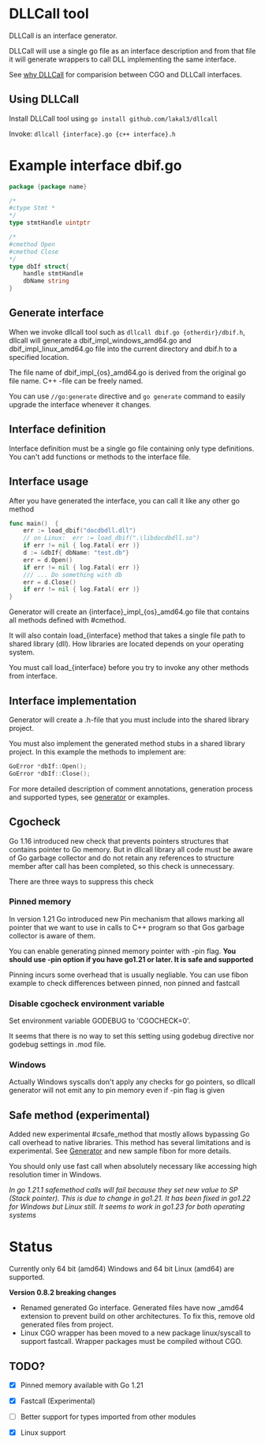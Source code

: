 # DLLCall tool

DLLCall is an interface generator. 

DLLCall will use a single go file as an interface description and
from that file it will generate wrappers to call DLL implementing the same interface.

See [why DLLCall](why.md) for comparision between CGO and DLLCall interfaces.

## Using DLLCall

Install DLLCall tool using `go install github.com/lakal3/dllcall`

Invoke:  `dllcall {interface}.go {c++ interface}.h`

# Example interface dbif.go

```go
package {package name}

/*
#ctype Stmt *
*/
type stmtHandle uintptr

/*
#cmethod Open
#cmethod Close
*/
type dbIf struct{
	handle stmtHandle
	dbName string	
}
```

## Generate interface
When we invoke dllcall tool such as `dllcall dbif.go {otherdir}/dbif.h`, 
dllcall will generate a dbif_impl_windows_amd64.go and dbif_impl_linux_amd64.go file into the current directory and dbif.h to a specified location.

The file name of dbif_impl_{os}_amd64.go is derived from the original go file name. C++ -file can be freely named.

You can use `//go:generate` directive and `go generate` command to easily upgrade the interface whenever it changes.

## Interface definition

Interface definition must be a single go file containing only type definitions. 
You can't add functions or methods to the interface file.

## Interface usage
After you have generated the interface, you can call it like any other go method 

```go
func main()  {
	err := load_dbif("docdbdll.dll") 
	// on Linux:  err := load_dbif(".\libdocdbdll.so") 
	if err != nil { log.Fatal( err )}
	d := &dbIf{ dbName: "test.db"}
	err = d.Open()
	if err != nil { log.Fatal( err )}
	/// ... Do something with db
	err = d.Close()
	if err != nil { log.Fatal( err )}
}
```

Generator will create an {interface}\_impl\_{os}_amd64.go file that contains all methods 
defined with #cmethod. 

It will also contain load\_{interface} method that takes a single file path to shared library (dll).
How libraries are located depends on your operating system.
 
You must call load\_{interface} before you try to invoke any other methods from interface.

## Interface implementation

Generator will create a .h-file that you must include into the shared library project. 

You must also implement the generated method stubs in a shared library project. 
In this example the methods to implement are:
```cpp
GoError *dbIf::Open();
GoError *dbIf::Close();
```

For more detailed description of comment annotations, generation process and supported types, see [generator](generator.md)
or examples.

## Cgocheck

Go 1.16 introduced new check that prevents pointers structures that contains pointer to Go memory.
But in dllcall library all code must be aware of Go garbage collector and do not retain any references
to structure member after call has been completed, so this check is unnecessary.

There are three ways to suppress this check

### Pinned memory
In version 1.21 Go introduced new Pin mechanism that allows marking all pointer that we want to use in calls to C++ program so
that Gos garbage collector is aware of them. 

You can enable generating pinned memory pointer with -pin flag. **You should use -pin option if you have go1.21 or later. 
It is safe and supported**

Pinning incurs some overhead that is usually negliable. You can use fibon example to check differences between pinned, non pinned and fastcall


### Disable cgocheck environment variable

Set environment variable GODEBUG to 'CGOCHECK=0'. 

It seems that there is no way to set this setting using godebug directive nor godebug settings in .mod file.

### Windows

Actually Windows syscalls don't apply any checks for go pointers, so dllcall generator will
not emit any to pin memory even if -pin flag is given


## Safe method (experimental)

Added new experimental #csafe_method that mostly allows bypassing Go call overhead to native libraries.
This method has several limitations and is experimental. See [Generator](generator.md) and new sample fibon for more details.

You should only use fast call when absolutely necessary like accessing high resolution timer in Windows. 


*In go 1.21.1 safemethod calls will fail because they set new value to SP (Stack pointer).
This is due to change in go1.21. It has been fixed in go1.22 for Windows but Linux still.
It seems to work in go1.23 for both operating systems*

# Status

Currently only 64 bit (amd64) Windows and 64 bit Linux (amd64) are supported. 


**Version 0.8.2 breaking changes**
- Renamed generated Go interface. Generated files have now _amd64 extension to prevent build on other architectures. 
To fix this, remove old generated files from project.
- Linux CGO wrapper has been moved to a new package linux/syscall to support fastcall. Wrapper packages must be compiled without CGO.

   

## TODO?
- [x] Pinned memory available with Go 1.21
- [x] Fastcall (Experimental)
- [ ] Better support for types imported from other modules
- [x] Linux support 






  


